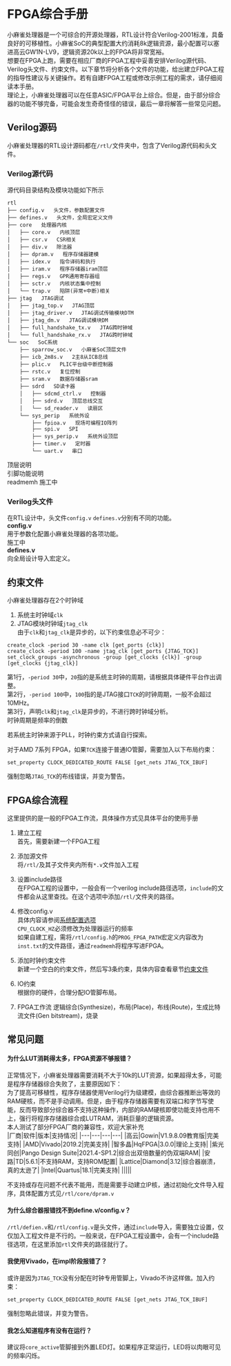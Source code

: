 # FPGA综合手册
小麻雀处理器是一个可综合的开源处理器，RTL设计符合Verilog-2001标准，具备良好的可移植性。小麻雀SoC的典型配置大约消耗8k逻辑资源，最小配置可以塞进高云GW1N-LV9，逻辑资源20k以上的FPGA将非常宽裕。  
想要在FPGA上跑，需要在相应厂商的FPGA工程中妥善安排Verilog源代码、Verilog头文件、约束文件。以下章节将分析各个文件的功能，给出建立FPGA工程的指导性建议与关键操作。若有自建FPGA工程或修改示例工程的需求，请仔细阅读本手册。  
理论上，小麻雀处理器可以在任意ASIC/FPGA平台上综合。但是，由于部分综合器的功能不够完备，可能会发生奇奇怪怪的错误，最后一章将解答一些常见问题。  

## Verilog源码
小麻雀处理器的RTL设计源码都在`/rtl/`文件夹中，包含了Verilog源代码和头文件。  

### Verilog源代码
源代码目录结构及模块功能如下所示  
```
rtl
├── config.v   头文件，参数配置文件
├── defines.v   头文件，全局宏定义文件
├── core   处理器内核
│   ├── core.v   内核顶层
│   ├── csr.v   CSR相关
│   ├── div.v   除法器
│   ├── dpram.v   程序存储器建模
│   ├── idex.v   指令译码和执行
│   ├── iram.v   程序存储器iram顶层
│   ├── regs.v   GPR通用寄存器组
│   ├── sctr.v   内核状态集中控制
│   └── trap.v   陷阱(异常+中断)相关
├── jtag   JTAG调试
│   ├── jtag_top.v   JTAG顶层
│   ├── jtag_driver.v   JTAG调试传输模块DTM
│   ├── jtag_dm.v   JTAG调试模块DM
│   ├── full_handshake_tx.v   JTAG跨时钟域
│   └── full_handshake_rx.v   JTAG跨时钟域
└── soc   SoC系统
    ├── sparrow_soc.v   小麻雀SoC顶层文件
    ├── icb_2m8s.v   2主8从ICB总线
    ├── plic.v   PLIC平台级中断控制器
    ├── rstc.v   复位控制
    ├── sram.v   数据存储器sram
    ├── sdrd   SD读卡器
    │   ├── sdcmd_ctrl.v   控制器
    │   ├── sdrd.v   顶层总线交互
    │   └── sd_reader.v   读扇区
    └── sys_perip   系统外设
        ├── fpioa.v   现场可编程IO阵列
        ├── spi.v   SPI
        ├── sys_perip.v   系统外设顶层
        ├── timer.v   定时器
        └── uart.v   串口
```
顶层说明  
引脚功能说明  
readmemh
施工中


### Verilog头文件
在RTL设计中，头文件`config.v` `defines.v`分别有不同的功能。  
**config.v**  
用于参数化配置小麻雀处理器的各项功能。  
施工中  
**defines.v**  
向全局设计导入宏定义。  

## 约束文件
小麻雀处理器存在2个时钟域  
1. 系统主时钟域`clk`  
2. JTAG模块时钟域`jtag_clk`  
由于`clk`和`jtag_clk`是异步的，以下约束信息必不可少：  
```
create_clock -period 30 -name clk [get_ports {clk}]
create_clock -period 100 -name jtag_clk [get_ports {JTAG_TCK}]
set_clock_groups -asynchronous -group [get_clocks {clk}] -group [get_clocks {jtag_clk}]
```
第1行，`-period 30`中，`20`指的是系统主时钟的周期，请根据具体硬件平台作出调整。  
第2行，`-period 100`中，`100`指的是JTAG接口`TCK`的时钟周期，一般不会超过10MHz。  
第3行，声明`clk`和`jtag_clk`是异步的，不进行跨时钟域分析。  
时钟周期是频率的倒数    

若系统主时钟来源于PLL，时钟约束方式请自行探索。  

对于AMD 7系列 FPGA，如果`TCK`连接于普通IO管脚，需要加入以下布局约束：  
```
set_property CLOCK_DEDICATED_ROUTE FALSE [get_nets JTAG_TCK_IBUF]
```
强制忽略`JTAG_TCK`的布线错误，并变为警告。  

## FPGA综合流程
这里提供的是一般的FPGA工作流，具体操作方式见具体平台的使用手册  
1. 建立工程  
首先，需要新建一个FPGA工程  

2. 添加源文件  
将`/rtl/`及其子文件夹内所有`*.v`文件加入工程  

3. 设置include路径  
在FPGA工程的设置中，一般会有一个verilog include路径选项，`include`的文件都会从这里查找。在这个选项中添加`/rtl/`文件夹的路径。  

4. 修改config.v  
具体内容请参阅[系统配置选项](/doc/使用手册/系统配置选项.md)    
`CPU_CLOCK_HZ`必须修改为处理器运行的频率  
如果自建工程，需将`/rtl/config.h`的`PROG_FPGA_PATH`宏定义内容改为`inst.txt`的文件路径，通过`readmemh`将程序写进FPGA。  

5. 添加时钟约束文件  
新建一个空白的约束文件，然后写3条约束，具体内容查看章节[约束文件](##约束文件)  

6. IO约束  
根据你的硬件，合理分配IO管脚布局。  

7. FPGA工作流
逻辑综合(Synthesize)，布局(Place)，布线(Route)，生成比特流文件(Gen bitstream)，烧录  

## 常见问题
#### 为什么LUT消耗得太多，FPGA资源不够报错？
正常情况下，小麻雀处理器需要消耗不大于10k的LUT资源，如果超得太多，可能是程序存储器综合失败了，主要原因如下：  
为了提高可移植性，程序存储器使用Verilog行为级建模，由综合器推断出等效的RAM硬核，而不是手动调用。但是，由于程序存储器需要有双端口和字节写使能，反而导致部分综合器不支持这种操作，内部的RAM硬核即使功能支持也用不上，强行将程序存储器综合成LUTRAM，消耗巨量的逻辑资源。  
本人测试了部分FPGA厂商的兼容性，欢迎大家补充    
|厂商|软件|版本|支持情况|
|---|---|---|---|
|高云|Gowin|V1.9.8.09教育版|完美支持|
|AMD|Vivado|2019.2|完美支持|
|智多晶|HqFPGA|3.0.0|理论上支持|
|紫光同创|Pango Design Suite|2021.4-SP1.2|综合出双倍数量的伪双端RAM|
|安路|TD|5.6.1|不支持RAM，支持ROM配置|
|Lattice|Diamond|3.12|综合器崩溃，真的太逊了|
|Intel|Quartus|18.1|完美支持|
|||||

不支持或存在问题不代表不能用，而是需要手动建立IP核，通过初始化文件导入程序，具体配置方式见`/rtl/core/dpram.v`  

#### 为什么综合器报错找不到define.v/config.v？
`/rtl/defien.v`和`/rtl/config.v`是头文件，通过`include`导入，需要独立设置，仅仅加入工程文件是不行的。一般来说，在FPGA工程设置中，会有一个include路径选项，在这里添加`rtl`文件夹的路径就行了。  

#### 我使用Vivado，在impl阶段报错了？
或许是因为`JTAG_TCK`没有分配在时钟专用管脚上，Vivado不许这样做。加入约束：  
```
set_property CLOCK_DEDICATED_ROUTE FALSE [get_nets JTAG_TCK_IBUF]
```
强制忽略此错误，并变为警告。  

#### 我怎么知道程序有没有在运行？
建议将`core_active`管脚接到外置LED灯。如果程序正常运行，LED将以肉眼可见的频率闪烁。  

